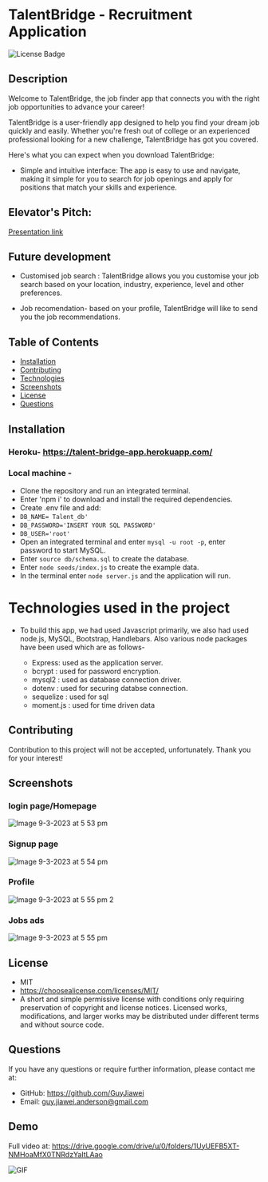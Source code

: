# TalentBridge - Recruitment Application

  ![License Badge](https://img.shields.io/badge/license-MIT-green.svg)

  ## Description
Welcome to TalentBridge, the job finder app that connects you with the right job opportunities to advance your career!

TalentBridge is a user-friendly app designed to help you find your dream job quickly and easily. Whether you're fresh out of college or an experienced professional looking for a new challenge, TalentBridge has got you covered.

Here's what you can expect when you download TalentBridge:

- Simple and intuitive interface: The app is easy to use and navigate, making it simple for you to search for job openings and apply for positions that match your skills and experience.

## Elevator's Pitch:
  [Presentation link](https://docs.google.com/presentation/d/1bTsBigawyzlkwEE3H0gWnrjedALmKN2cS1n_vscp6YQ/edit#slide=id.g2162160f467_0_113 ) 
 
 
## Future development
- Customised job search : TalentBridge allows you you customise your job search based on your location, industry, experience, level and other preferences.

-  Job recomendation- based on your profile, TalentBridge will like to send you the job recommendations.


## Table of Contents

* [Installation](#installation)
* [Contributing](#contrubuting)
* [Technologies](#technologies)
* [Screenshots](#screenshots)
* [License](#license)
* [Questions](#questions)

## Installation

### Heroku- https://talent-bridge-app.herokuapp.com/

### Local machine -
- Clone the repository and run an integrated terminal.
- Enter 'npm i' to download and install the required dependencies.
- Create .env file and add: 
- `DB_NAME= Talent_db'`
- `DB_PASSWORD='INSERT YOUR SQL PASSWORD'`
- `DB_USER='root'`
- Open an integrated terminal and enter `mysql -u root -p`, enter password to start MySQL.
- Enter `source db/schema.sql` to create the database.
- Enter `node seeds/index.js` to create the example data.
- In the terminal enter `node server.js` and the application will run.


# Technologies used in the project
- To build this app, we had used Javascript primarily, we also had used node.js, MySQL, Bootstrap, Handlebars. Also various node packages have been used 
  which are as follows-
  
  - Express: used as the application server.
  - bcrypt : used for password encryption.
  - mysql2 : used as database connection driver.
  - dotenv : used for securing databse connection.
  - sequelize : used for sql
  - moment.js : used for time driven data

## Contributing

Contribution to this project will not be accepted, unfortunately. Thank you for your interest!


## Screenshots
### login page/Homepage
![Image 9-3-2023 at 5 53 pm](https://user-images.githubusercontent.com/117637113/223944702-9e66e8cb-23cc-4f62-a71d-f9a26bed4e80.jpg)


### Signup page
![Image 9-3-2023 at 5 54 pm](https://user-images.githubusercontent.com/117637113/223944766-500b3fb2-6d65-46aa-957d-758748c374f5.jpg)


### Profile 
![Image 9-3-2023 at 5 55 pm 2](https://user-images.githubusercontent.com/117637113/223944829-9cb336f6-7590-412a-8e11-d39f2f57576f.jpg)



### Jobs ads
![Image 9-3-2023 at 5 55 pm](https://user-images.githubusercontent.com/117637113/223944878-5bcd0a7e-a8df-444f-ac64-e4549e384ac5.jpg)

## License
- MIT
- https://choosealicense.com/licenses/MIT/
- A short and simple permissive license with conditions only requiring preservation of copyright and license notices. Licensed works, modifications, and larger works may be distributed under different terms and without source code.





## Questions

If you have any questions or require further information, please contact me at:

- GitHub: https://github.com/GuyJiawei
- Email: guy.jiawei.anderson@gmail.com

## Demo
Full video at: https://drive.google.com/drive/u/0/folders/1UyUEFB5XT-NMHoaMfX0TNRdzYaItLAao

![GIF](./assets/e-commerce_demo-gif.gif)
